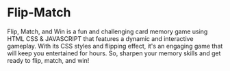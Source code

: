 ﻿# Flip-Match
 Flip, Match, and Win is a fun and challenging card memory game using HTML CSS & JAVASCRIPT that features a dynamic and interactive gameplay. With its CSS styles and flipping effect, it's an engaging game that will keep you entertained for hours. So, sharpen your memory skills and get ready to flip, match, and win!
